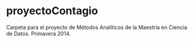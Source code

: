 proyectoContagio
================

Carpeta para el proyecto de Métodos Analíticos de la Maestría en Ciencia de Datos. Primavera 2014.

